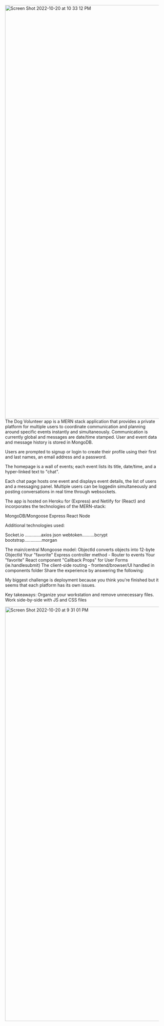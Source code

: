<img width="1349" alt="Screen Shot 2022-10-20 at 10 33 12 PM" src="https://user-images.githubusercontent.com/110048198/197097720-41fe1cad-6a00-4b8c-b693-373629fc73b3.png">
The Dog Volunteer app is a MERN stack application that provides a private platform for multiple users to coordinate communication and planning around specific events instantly and simultaneously. Communication is currently global and messages are date/time stamped. User and event data and message history is stored in MongoDB.

Users are prompted to signup or login to create their profile using their first and last names, an email address and a password. 

The homepage is a wall of events; each event lists its title, date/time, and a hyper-linked text to "chat". 

Each chat page hosts one event and displays event details, the list of users and a messaging panel. Multiple users can be loggedin simultaneously and posting conversations in real time through websockets.

The app is hosted on Heroku for (Express) and Netlify for (React) and incorporates the technologies of the MERN-stack:

MongoDB/Mongoose
Express
React
Node

Additional technologies used: 

Socket.io .............axios
json webtoken..........bcrypt
bootstrap..............morgan

The main/central Mongoose model: ObjectId converts objects into 12-byte ObjectId
Your "favorite" Express controller method - Router to events
Your "favorite" React component "Callback Props" for User Forms (ie.handlesubmit)
The client-side routing - frontend/browser/UI handled in components folder
Share the experience by answering the following:

My biggest challenge is deployment because you think you're finished but it seems that each platform has its own issues.

Key takeaways: Organize your workstation and remove unnecessary files. Work side-by-side with JS and CSS files

<img width="1351" alt="Screen Shot 2022-10-20 at 9 31 01 PM" src="https://user-images.githubusercontent.com/110048198/197097460-4da31fa9-6f7a-4b53-8aea-a85ea47eaad8.png">

